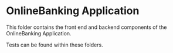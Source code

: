 # OnlineBanking Application

This folder contains the front end and backend components of the OnlineBanking Application.

Tests can be found within these folders.